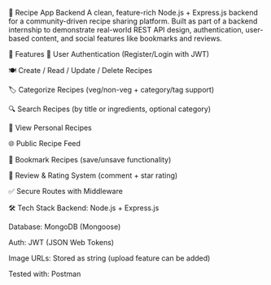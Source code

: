 🍲 Recipe App Backend
A clean, feature-rich Node.js + Express.js backend for a community-driven recipe sharing platform. Built as part of a backend internship to demonstrate real-world REST API design, authentication, user-based content, and social features like bookmarks and reviews.

🚀 Features
🔐 User Authentication (Register/Login with JWT)

🍽️ Create / Read / Update / Delete Recipes

🏷️ Categorize Recipes (veg/non-veg + category/tag support)

🔍 Search Recipes (by title or ingredients, optional category)

👤 View Personal Recipes

🌐 Public Recipe Feed

📌 Bookmark Recipes (save/unsave functionality)

💬 Review & Rating System (comment + star rating)

✅ Secure Routes with Middleware

🛠️ Tech Stack
Backend: Node.js + Express.js

Database: MongoDB (Mongoose)

Auth: JWT (JSON Web Tokens)

Image URLs: Stored as string (upload feature can be added)

Tested with: Postman
